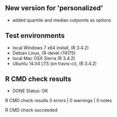 ## New version for 'personalized'

* added quantile and median cutpoints as options

## Test environments

* local Windows 7 x64 install, (R 3.4.2)
* Debian Linux, (R-devel r74175)
* local Mac OSX Sierra (R 3.4.2)
* Ubuntu 14.04 LTS (on travis-ci), (R 3.4.2)

## R CMD check results

* DONE
Status: OK



R CMD check results
0 errors | 0 warnings | 0 notes

R CMD check succeeded
